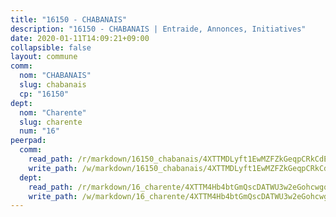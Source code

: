 ```yaml
---
title: "16150 - CHABANAIS"
description: "16150 - CHABANAIS | Entraide, Annonces, Initiatives"
date: 2020-01-11T14:09:21+09:00
collapsible: false
layout: commune
comm:
  nom: "CHABANAIS"
  slug: chabanais
  cp: "16150"
dept:
  nom: "Charente"
  slug: charente
  num: "16"
peerpad:
  comm:
    read_path: /r/markdown/16150_chabanais/4XTTMDLyft1EwMZFZkGeqpCRkCdEgNXGVVc8NYSRiSotVAST5
    write_path: /w/markdown/16150_chabanais/4XTTMDLyft1EwMZFZkGeqpCRkCdEgNXGVVc8NYSRiSotVAST5-K3TgTrbPB9FGmnviUrB2vNwPwR6AKk3cXDWKYYa3ft6jx3AwWjPUekAD4KwDSfGgvBqhAsq44tobmYdkxz61bMQ7ESRuQBTwk5SNCQW4ii2nyw7FJnQFPh9E9XwGfwvmKQnamf2K
  dept:
    read_path: /r/markdown/16_charente/4XTTM4Hb4btGmQscDATWU3w2eGohcwgqasCDtGWVahJnAEsq8
    write_path: /w/markdown/16_charente/4XTTM4Hb4btGmQscDATWU3w2eGohcwgqasCDtGWVahJnAEsq8-K3TgU9zhAjxEMbYrSr9VB24idAgS7xBryN3TjEsJmsrToRfRc8PWUu9zDXmtMXWLR7TNqZhAPJFsnJ4QbuWpLJvHpyW2q8LZxtsaakTfiMdj4HFsc11ZXzpn4aT8zYKZzSLwV1CA
---
```


